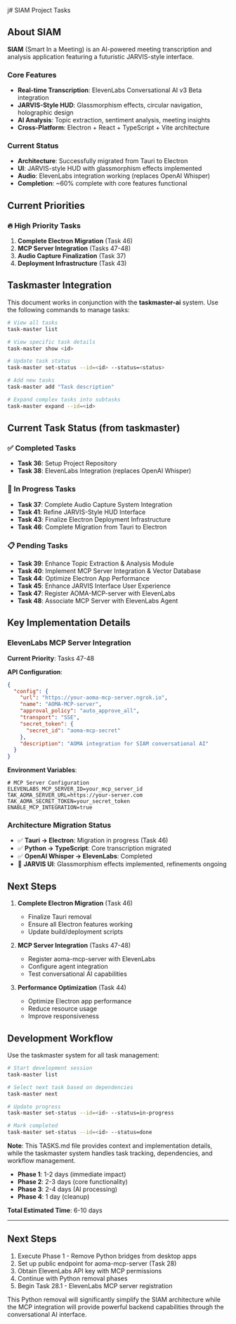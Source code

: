 j# SIAM Project Tasks

## About SIAM
**SIAM** (Smart In a Meeting) is an AI-powered meeting transcription and analysis application featuring a futuristic JARVIS-style interface.

### Core Features
- **Real-time Transcription**: ElevenLabs Conversational AI v3 Beta integration
- **JARVIS-Style HUD**: Glassmorphism effects, circular navigation, holographic design
- **AI Analysis**: Topic extraction, sentiment analysis, meeting insights
- **Cross-Platform**: Electron + React + TypeScript + Vite architecture

### Current Status
- **Architecture**: Successfully migrated from Tauri to Electron
- **UI**: JARVIS-style HUD with glassmorphism effects implemented
- **Audio**: ElevenLabs integration working (replaces OpenAI Whisper)
- **Completion**: ~60% complete with core features functional

## Current Priorities

### 🔥 High Priority Tasks
1. **Complete Electron Migration** (Task 46)
2. **MCP Server Integration** (Tasks 47-48)
3. **Audio Capture Finalization** (Task 37)
4. **Deployment Infrastructure** (Task 43)

## Taskmaster Integration

This document works in conjunction with the **taskmaster-ai** system. Use the following commands to manage tasks:

```bash
# View all tasks
task-master list

# View specific task details
task-master show <id>

# Update task status
task-master set-status --id=<id> --status=<status>

# Add new tasks
task-master add "Task description"

# Expand complex tasks into subtasks
task-master expand --id=<id>
```

## Current Task Status (from taskmaster)

### ✅ Completed Tasks
- **Task 36**: Setup Project Repository
- **Task 38**: ElevenLabs Integration (replaces OpenAI Whisper)

### 🔄 In Progress Tasks
- **Task 37**: Complete Audio Capture System Integration
- **Task 41**: Refine JARVIS-Style HUD Interface
- **Task 43**: Finalize Electron Deployment Infrastructure
- **Task 46**: Complete Migration from Tauri to Electron

### 📋 Pending Tasks
- **Task 39**: Enhance Topic Extraction & Analysis Module
- **Task 40**: Implement MCP Server Integration & Vector Database
- **Task 44**: Optimize Electron App Performance
- **Task 45**: Enhance JARVIS Interface User Experience
- **Task 47**: Register AOMA-MCP-server with ElevenLabs
- **Task 48**: Associate MCP Server with ElevenLabs Agent

## Key Implementation Details

### ElevenLabs MCP Server Integration
**Current Priority**: Tasks 47-48

**API Configuration**:
```json
{
  "config": {
    "url": "https://your-aoma-mcp-server.ngrok.io",
    "name": "AOMA-MCP-server",
    "approval_policy": "auto_approve_all",
    "transport": "SSE",
    "secret_token": {
      "secret_id": "aoma-mcp-secret"
    },
    "description": "AOMA integration for SIAM conversational AI"
  }
}
```

**Environment Variables**:
```env
# MCP Server Configuration
ELEVENLABS_MCP_SERVER_ID=your_mcp_server_id
TAK_AOMA_SERVER_URL=https://your-server.com
TAK_AOMA_SECRET_TOKEN=your_secret_token
ENABLE_MCP_INTEGRATION=true
```

### Architecture Migration Status
- ✅ **Tauri → Electron**: Migration in progress (Task 46)
- ✅ **Python → TypeScript**: Core transcription migrated
- ✅ **OpenAI Whisper → ElevenLabs**: Completed
- 🔄 **JARVIS UI**: Glassmorphism effects implemented, refinements ongoing

## Next Steps

1. **Complete Electron Migration** (Task 46)
   - Finalize Tauri removal
   - Ensure all Electron features working
   - Update build/deployment scripts

2. **MCP Server Integration** (Tasks 47-48)
   - Register aoma-mcp-server with ElevenLabs
   - Configure agent integration
   - Test conversational AI capabilities

3. **Performance Optimization** (Task 44)
   - Optimize Electron app performance
   - Reduce resource usage
   - Improve responsiveness

## Development Workflow

Use the taskmaster system for all task management:

```bash
# Start development session
task-master list

# Select next task based on dependencies
task-master next

# Update progress
task-master set-status --id=<id> --status=in-progress

# Mark completed
task-master set-status --id=<id> --status=done
```

**Note**: This TASKS.md file provides context and implementation details, while the taskmaster system handles task tracking, dependencies, and workflow management.
- **Phase 1**: 1-2 days (immediate impact)
- **Phase 2**: 2-3 days (core functionality)
- **Phase 3**: 2-4 days (AI processing)
- **Phase 4**: 1 day (cleanup)

**Total Estimated Time**: 6-10 days

---

## Next Steps
1. Execute Phase 1 - Remove Python bridges from desktop apps
2. Set up public endpoint for aoma-mcp-server (Task 28)
3. Obtain ElevenLabs API key with MCP permissions
4. Continue with Python removal phases
5. Begin Task 28.1 - ElevenLabs MCP server registration

This Python removal will significantly simplify the SIAM architecture while the MCP integration will provide powerful backend capabilities through the conversational AI interface.
